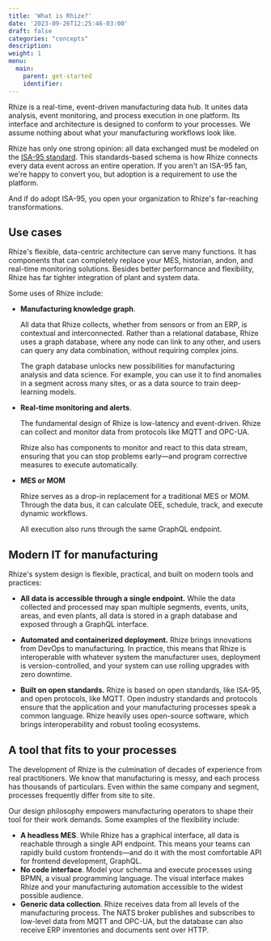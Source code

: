 ```yaml
---
title: 'What is Rhize?'
date: '2023-09-26T12:25:46-03:00'
draft: false
categories: "concepts"
description:
weight: 1
menu:
  main:
    parent: get-started
    identifier:
---
```


Rhize is a real-time, event-driven manufacturing data hub.
It unites data analysis, event monitoring, and process execution in one platform.
Its interface and architecture is designed to conform to your processes.
We assume nothing about what your manufacturing workflows look like.

Rhize has only one strong opinion: all data exchanged must be modeled on the [ISA-95 standard](https://www.isa.org/standards-and-publications/isa-standards/isa-standards-committees/isa95).
This standards-based schema is how Rhize connects every data event across an entire operation.
If you aren't an ISA-95 fan, we're happy to convert you, but adoption is a requirement to use the platform.

And if do adopt ISA-95, you open your organization to Rhize's far-reaching transformations.

## Use cases

Rhize's flexible, data-centric architecture can serve many functions.
It has components that can completely replace your MES, historian, andon, and real-time monitoring solutions.
Besides better performance and flexibility, Rhize has far tighter integration of plant and system data.

Some uses of Rhize include:

- **Manufacturing knowledge graph**.

  All data that Rhize collects, whether from sensors or from an ERP, is contextual and interconnected. Rather than a relational database, Rhize uses a graph database, where any node can link to any other, and users can query any data combination, without requiring complex joins.
  
  The graph database unlocks new possibilities for manufacturing analysis and data science.
  For example, you can use it to find anomalies in a segment across many sites,
  or as a data source to train deep-learning models.

- **Real-time monitoring and alerts**.

  The fundamental design of Rhize is low-latency and event-driven.
  Rhize can collect and monitor data from protocols like MQTT and OPC-UA.
  
  Rhize also has components to monitor and react to this data stream, ensuring that you can stop problems early&mdash;and program corrective measures to execute automatically.
  
- **MES or MOM**

  Rhize serves as a drop-in replacement for a traditional MES or MOM.
  Through the data bus, it can calculate OEE, schedule, track, and execute dynamic workflows.

  All execution also runs through the same GraphQL endpoint.

## Modern IT for manufacturing 

Rhize's system design is flexible, practical, and built on modern tools and practices:

- **All data is accessible through a single endpoint.**
While the data collected and processed may span multiple segments, events, units, areas, and even plants, all data is stored in a graph database and exposed through a GraphQL interface.

- **Automated and containerized deployment.**
Rhize brings innovations from DevOps to manufacturing.
In practice, this means that Rhize is interoperable with whatever system the manufacturer uses,
deployment is version-controlled, and your system can use rolling upgrades with zero downtime.

- **Built on open standards.**
Rhize is based on open standards, like ISA-95, and open protocols, like MQTT.
Open industry standards and protocols ensure that the application and your manufacturing processes speak a common language.
Rhize heavily uses open-source software, which brings interoperability and robust tooling ecosystems.

  
## A tool that fits to your processes

The development of Rhize is the culmination of decades of experience from real practitioners.
We know that manufacturing is messy, and each process has thousands of particulars.
Even within the same company and segment, processes frequently differ from site to site.

Our design philosophy empowers manufacturing operators to shape their tool for their work demands.
Some examples of the flexibility include:

- **A headless MES**. While Rhize has a graphical interface, all data is reachable through a single API endpoint. This means your teams can rapidly build custom frontends―and do it with the most comfortable API for frontend development, GraphQL.
- **No code interface**. Model your schema and execute processes using BPMN, a visual programming language. The visual interface makes Rhize and your manufacturing automation accessible to the widest possible audience.
- **Generic data collection**. Rhize receives data from all levels of the manufacturing process. The NATS broker publishes and subscribes to low-level data from MQTT and OPC-UA, but the database can also receive ERP inventories and documents sent over HTTP.
